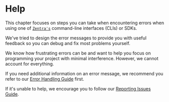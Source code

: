 # Help

This chapter focuses on steps you can take when encountering errors when using one of [`Zentra's`](#) command-line interfaces (CLIs) or SDKs.

We've tried to design the error messages to provide you with useful feedback so you can debug and fix most problems yourself.

We know how frustrating errors can be and want to help you focus on programming your project with minimal interference. However, we cannot account for everything. 

If you need additional information on an error message, we recommend you refer to our [Error Handling Guide](errors.md) first.

If it's unable to help, we encourage you to follow our [Reporting Issues Guide](report.md).
